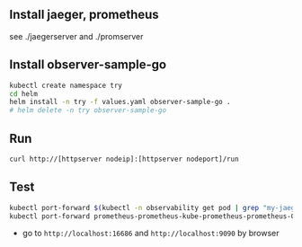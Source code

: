 
## Install jaeger, prometheus
see ./jaegerserver and ./promserver

## Install observer-sample-go
``` sh
kubectl create namespace try
cd helm
helm install -n try -f values.yaml observer-sample-go .
# helm delete -n try observer-sample-go
```

## Run
``` sh
curl http://[httpserver nodeip]:[httpserver nodeport]/run
```

## Test
``` sh
kubectl port-forward $(kubectl -n observability get pod | grep "my-jaeger" | awk '{print $1}') 16686:16686 -n observability
kubectl port-forward prometheus-prometheus-kube-prometheus-prometheus-0 9090:9090 -n prometheus
```
* go to `http://localhost:16686` and `http://localhost:9090` by browser


